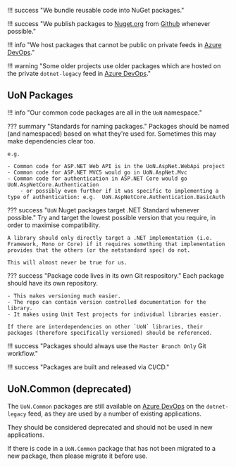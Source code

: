 !!! success "We bundle reusable code into NuGet packages."

!!! success "We publish packages to [Nuget.org] from [Github] whenever possible."

!!! info "We host packages that cannot be public on private feeds in [Azure DevOps]."

!!! warning "Some older projects use older packages which are hosted on the private `dotnet-legacy` feed in [Azure DevOps]."

## UoN Packages

!!! info "Our common code packages are all in the `UoN` namespace."

??? summary "Standards for naming packages."
    Packages should be named (and namespaced) based on what they're used for. Sometimes this may make dependencies clear too.

    e.g.

    - Common code for ASP.NET Web API is in the UoN.AspNet.WebApi project
    - Common code for ASP.NET MVC5 would go in UoN.AspNet.Mvc
    - Common code for authentication in ASP.NET Core would go UoN.AspNetCore.Authentication
        - or possibly even further if it was specific to implementing a type of authentication: e.g.  UoN.AspNetCore.Authentication.BasicAuth

??? success "`UoN` Nuget packages target .NET Standard whenever possible."
    Try and target the lowest possible version that you require, in order to maximise compatibility.

    A library should only directly target a .NET implementation (i.e. Framework, Mono or Core) if it requires something that implementation provides that the others (or the netstandard spec) do not.

    This will almost never be true for us.

??? success "Package code lives in its own Git respository."
    Each package should have its own repository.

    - This makes versioning much easier.
    - The repo can contain version controlled documentation for the library.
    - It makes using Unit Test projects for individual libraries easier.

    If there are interdependencies on other `UoN` libraries, their packages (therefore specifically versioned) should be referenced.

!!! success "Packages should always use the `Master Branch Only` Git workflow."

!!! success "Packages are built and released via CI/CD."

## UoN.Common (deprecated)

The `UoN.Common` packages are still available on [Azure DevOps] on the `dotnet-legacy` feed, as they are used by a number of existing applications.

They should be considered deprecated and should not be used in new applications.

If there is code in a `UoN.Common` package that has not been migrated to a new package, then please migrate it before use.

[GitHub]: https://github.com
[Azure DevOps]: https://dev.azure.com/UniversityOfNottingham
[Nuget.org]: https://nuget.org